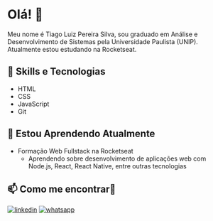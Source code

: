 
# Olá! 👋

Meu nome é Tiago Luiz Pereira Silva, sou graduado em Análise e Desenvolvimento de Sistemas pela Universidade Paulista (UNIP). Atualmente estou estudando na Rocketseat.

## 🚀 Skills e Tecnologias
- HTML
- CSS 
- JavaScript
- Git

## 🌱 Estou Aprendendo Atualmente
- Formação Web Fullstack na Rocketseat
  - Aprendendo sobre desenvolvimento de aplicações web com Node.js, React, React Native, entre outras tecnologias

 

## 📫 Como me encontrar🔗 
[![linkedin](https://img.shields.io/badge/linkedin-0A66C2?style=for-the-badge&logo=linkedin&logoColor=white)](https://www.linkedin.com/in/tiago-silva-a5595a241/)
[![whatsapp](https://img.shields.io/badge/WhatsApp-25D366?style=for-the-badge&logo=whatsapp&logoColor=white)](https://wa.me/5561998266443)

